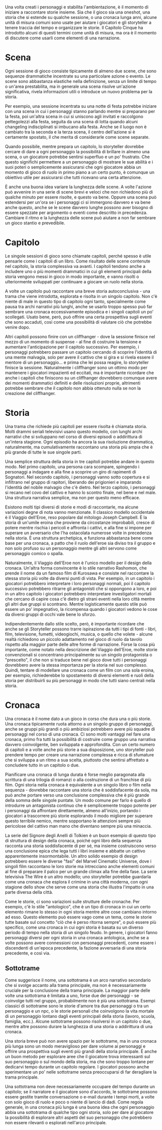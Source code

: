 Una volta creati i personaggi e stabilita l'ambientazione, è il momento di iniziare a raccontare storie insieme. Sia che il gioco sia una oneshot, una storia che si estende su qualche sessione, o una cronaca lunga anni, alcune unità di misura comuni sono usate per aiutare i giocatori e gli storyteller a tenere traccia del tempo e organizzare le storie. Il Capitolo Cinque ha introdotto alcuni di questi termini come unità di misura, ma ora è il momento di discutere come usarli come elementi di una narrazione.

# Scena
Ogni sessione di gioco consiste tipicamente di almeno due scene, che sono sequenze drammatiche incentrate su una particolare azione o evento. Le scene sono abbastanza elastiche nella definizione, senza un limite di tempo o un'area prestabilita, ma in generale una scena risolve un'azione significativa, rivela informazioni utili o introduce un nuovo problema per la storia.

Per esempio, una sessione incentrata su una notte di festa potrebbe iniziare con una scena in cui i personaggi stanno parlando mentre si preparano per la festa, poi un'altra scena in cui si uniscono agli invitati e raccolgono pettegolezzi alla festa, seguita da una scena di lotta quando alcuni changeling indisciplinati si imbucano alla festa. Anche se il luogo non è cambiato tra la seconda e la terza scena, il centro dell'azione si è certamente spostato, il che merita di considerarle come scene separate.

Quando possibile, mentre prepara un capitolo, lo storyteller dovrebbe cercare di dare a ogni personaggio la possibilità di brillare in almeno una scena, o un giocatore potrebbe sentirsi superfluo e un po' frustrato. Che questo significhi permettere a un personaggio di mostrare le sue abilità e i suoi poteri o semplicemente assicurarsi che ogni giocatore abbia un momento di gioco di ruolo in primo piano a un certo punto, è comunque un obiettivo utile per assicurarsi che tutti ricevano una certa attenzione.

È anche una buona idea variare la lunghezza delle scene. A volte l'azione può avvenire in una serie di scene brevi e veloci che non richiedono più di qualche minuto per essere risolte, e questo va bene. Oppure una scena può estendersi per un'ora se i personaggi ci si immergono davvero e va bene anche questo, anche se le scene davvero lunghe possono aver bisogno di essere spezzate per argomento o eventi come descritto in precedenza. Cambiare il ritmo e la lunghezza delle scene può aiutare a non far sembrare un gioco stantio e prevedibile.

# Capitolo
Le singole sessioni di gioco sono chiamate capitoli, perché spesso è utile pensarle come i capitoli di un libro. Come risultato delle scene contenute nel capitolo, la storia complessiva va avanti. I capitoli tendono anche a includere uno o più momenti drammatici in cui gli elementi principali della storia vengono messi in gioco in modo importante, e vanno risolti o ulteriormente sviluppati per continuare a giocare un ruolo nella storia.

A volte un capitolo può raccontare una breve storia autoconclusiva - una trama che viene introdotta, esplorata e risolta in un singolo capitolo. Non c'è niente di male in questo tipo di capitolo ogni tanto, specialmente come pausa tra archi narrativi più lunghi, anche se usarlo troppo spesso può far sembrare una cronaca eccessivamente episodica e i singoli capitoli un po' scollegati. Usato bene, però, può offrire una certa prospettiva sugli eventi che sono accaduti, così come una possibilità di valutare ciò che potrebbe venire dopo.

Altri capitoli possono finire con un cliffhanger - dove la sessione finisce nel mezzo di un momento di suspense - al fine di costruire la tensione e aumentare l'anticipazione per il capitolo successivo. Per esempio, i personaggi potrebbero passare un capitolo cercando di scoprire l'identità di una mente malvagia, solo per avere il cattivo che si gira e si rivela essere il mentore di un personaggio... e prima che lei possa reagire, lo storyteller finisce la sessione. Naturalmente i cliffhanger sono un ottimo modo per mantenere i giocatori impazienti ed eccitati, ma è importante ricordare che anche i capitoli che finiscono su un cliffhanger dovrebbero comunque avere dei momenti drammatici definiti e delle risoluzioni proprie, altrimenti potrebbe sembrare che il capitolo non abbia ottenuto nulla se non la creazione del cliffhanger.

# Storia
Una trama che richiede più capitoli per essere risolta è chiamata storia. Molti drammi seriali televisivi usano questo modello, con lunghi archi narrativi che si sviluppano nel corso di diversi episodi o addirittura di un'intera stagione. Ogni episodio ha ancora la sua risoluzione drammatica, naturalmente, ma cumulativamente raccontano una storia più ampia che è più grande di tutte le sue singole parti.

Una semplice struttura della storia in tre capitoli potrebbe andare in questo modo. Nel primo capitolo, una persona cara scompare, spingendo i personaggi a indagare e alla fine a scoprire un giro di rapimenti di Sognatori. Nel secondo capitolo, i personaggi vanno sotto copertura e si infiltrano nel gruppo di rapitori, liberando dei prigionieri e imparando l'identità del nobile malvagio che c'è dietro. Nel terzo capitolo, i personaggi si recano nel covo del cattivo e hanno lo scontro finale, nel bene e nel male. Una struttura narrativa semplice, ma non per questo meno efficace.

Esistono molti tipi diversi di storie e modi di raccontarle, ma alcune variazioni degne di nota vanno menzionate. Il classico modello occidentale è il Viaggio dell'Eroe, reso popolare dal mitologo Joseph Campbell. È la storia di un'umile eroina che proviene da circostanze improbabili, cresce di potere mentre rischia i pericoli e affronta i cattivi, e alla fine si impone per superare un avversario che l'ha ostacolata numerose volte in precedenza nella storia. È una struttura archetipica, e funziona abbastanza bene come base per una cronaca, a patto che il ruolo dell'eroe sia diviso tra il gruppo e non solo profuso su un personaggio mentre gli altri servono come personaggio comico o spalla.

Naturalmente, il Viaggio dell'Eroe non è l'unico modello per il design della cronaca. Un'altra forma convincente è lo stile narrativo Rashomon, che prende il nome da un famoso film di Kurosawa e consiste nel raccontare la stessa storia più volte da diversi punti di vista. Per esempio, in un capitolo i giocatori potrebbero interpretare i loro personaggi normali, poi il capitolo successivo potrebbero ritrarre gli antagonisti che si oppongono a loro, e poi in un altro capitolo i giocatori potrebbero interpretare investigatori mortali che cercano di capire cosa c'è dietro gli strani eventi nella loro città mentre gli altri due gruppi si scontrano. Mentre logisticamente questo stile può essere un po' impegnativo, la ricompensa quando i giocatori vedono le cose da diversi gruppi di occhi vale bene lo sforzo.

Indipendentemente dallo stile scelto, però, è importante ricordare che anche se gli Storyteller possono trarre ispirazione da tutti i tipi di fonti - libri, film, televisione, fumetti, videogiochi, musica, o quello che volete - alcune realtà richiedono un piccolo adattamento nel gioco di ruolo da tavolo rispetto alla maggior parte delle altre forme di narrazione. Forse la cosa più importante, come notato nella descrizione del Viaggio dell'Eroe, molte storie convenzionali si concentrano principalmente su un singolo protagonista o "prescelto", il che non si traduce bene nel gioco dove tutti i personaggi dovrebbero avere la stessa importanza per la storia nel suo complesso. Quindi, tentare di modellare una cronaca come un film con una sola eroina, per esempio, richiederebbe lo spostamento di diversi elementi e ruoli della storia per distribuirli su più personaggi in modo che tutti siano centrali nella storia.

# Cronaca
Una cronaca è il nome dato a un gioco in corso che dura una o più storie. Una cronaca tipicamente ruota attorno a un singolo gruppo di personaggi, anche se gruppi più grandi o più ambiziosi potrebbero avere più squadre di personaggi nel corso di una cronaca. Ci sono molti vantaggi nel fare una cronaca, primo fra tutti la possibilità di costruire come gruppo una narrativa davvero coinvolgente, ben sviluppata e approfondita. Con un certo numero di capitoli e a volte anche più storie a sua disposizione, uno storyteller può prendere tempo per creare una narrazione complessa e ricca di sfumature che si sviluppa a un ritmo a sua scelta, piuttosto che sentirsi affrettato a concludere tutto in un capitolo o due.

Pianificare una cronaca di lunga durata è forse meglio paragonata alla scrittura di una trilogia di romanzi o alla costruzione di un franchise di più film. Ogni storia nella cronaca è equivalente a un singolo libro o film nella sequenza - dovrebbe raccontare una storia che è soddisfacente da sola, ma può anche portare verso una conclusione complessiva che è più grande della somma delle singole puntate. Un modo comune per farlo è quello di introdurre un antagonista continuo che è semplicemente troppo potente per i personaggi da affrontare direttamente, almeno all'inizio, portando i giocatori a trascorrere più storie esplorando il modo migliore per superare questo terribile nemico, mentre sopportano le attenzioni sempre più pericolose del cattivo man mano che diventano sempre più una minaccia.

La serie del Signore degli Anelli di Tolkien è un buon esempio di questo tipo di struttura di design della cronaca, poiché ogni libro della sequenza racconta una storia soddisfacente di per sé, ma insieme costruiscono verso una conclusione epica che lega tutti i libri insieme e abbatte un cattivo apparentemente insormontabile. Un altro solido esempio di design potrebbero essere le diverse "fasi" del Marvel Cinematic Universe, dove i singoli film raccontano le loro storie ma intrecciano anche elementi comuni al fine di preparare il palco per un grande climax alla fine della fase. La serie televisiva The Wire è un altro modello; uno storyteller potrebbe guardarla come una cronaca che esplora il crimine in una città moderna, con ogni stagione dello show che serve come una storia che illustra l'impatto in una parte diversa della città.

Come le storie, ci sono variazioni sulle strutture delle cronache. Per esempio, c'è lo stile "antologico", che è un tipo di cronaca in cui un certo elemento rimane lo stesso in ogni storia mentre altre cose cambiano intorno ad esso. Questo elemento può essere vago come un tema, come le storie tutte basate sul concetto "ciò che è perso ritorna sempre", o può essere più specifico, come una cronaca in cui ogni storia è basata su un diverso periodo di tempo nella storia di un singolo feudo. In genere, i giocatori fanno personaggi diversi per ogni storia in una cronaca antologica, anche se a volte possono avere connessioni con personaggi precedenti, come essere i discendenti di un'epoca precedente, la fazione avversaria di una storia precedente, e così via.

## Sottotrame
Come suggerisce il nome, una sottotrama è un arco narrativo secondario che si svolge accanto alla trama principale, ma non è necessariamente cruciale per la conclusione della trama principale. La maggior parte delle volte una sottotrama è limitata a uno, forse due dei personaggi - se coinvolge tutti nel gruppo, probabilmente non è più una sottotrama. Esempi classici di sottotrame sono le storie d'amore tra due personaggi o tra un personaggio e un npc, o le storie personali che coinvolgono la vita mortale di un personaggio lontano dagli eventi principali della storia (lavoro, scuola, famiglia, ecc.). Alcune sottotrame possono risolversi in un capitolo o due, mentre altre possono durare la lunghezza di una storia o addirittura di una cronaca.

Una storia breve può non avere spazio per le sottotrame, ma in una cronaca più lunga sono un modo meraviglioso per dare volume ai personaggi e offrire una prospettiva sugli eventi più grandi della storia principale. È anche un buon metodo per esplorare aree che il giocatore trova interessanti sul suo personaggio o sul mondo della storia, ma che sono troppo lontane per dedicarvi tempo durante un capitolo regolare. I giocatori possono anche sperimentare un po' nelle sottotrame senza preoccuparsi di far deragliare la trama principale.

Una sottotrama non deve necessariamente occupare del tempo durante un capitolo; se il narratore e il giocatore sono d'accordo, le sottotrame possono essere gestite tramite conversazione o e-mail durante i tempi morti, a volte con solo gioco di ruolo e poco o niente di lancio di dadi. Come regola generale, in una cronaca più lunga è una buona idea che ogni personaggio abbia una sottotrama di qualche tipo ogni storia, solo per dare al giocatore la possibilità di esplorare altri aspetti del suo personaggio che potrebbero non essere rilevanti o esplorati nell'arco principale.